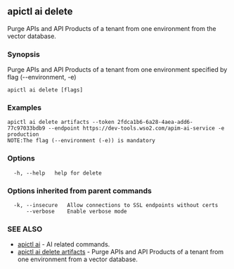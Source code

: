 ## apictl ai delete

Purge APIs and API Products of a tenant from one environment from the vector database.

### Synopsis

Purge APIs and API Products of a tenant from one environment specified by flag (--environment, -e)

```
apictl ai delete [flags]
```

### Examples

```
apictl ai delete artifacts --token 2fdca1b6-6a28-4aea-add6-77c97033bdb9 --endpoint https://dev-tools.wso2.com/apim-ai-service -e production 
NOTE:The flag (--environment (-e)) is mandatory
```

### Options

```
  -h, --help   help for delete
```

### Options inherited from parent commands

```
  -k, --insecure   Allow connections to SSL endpoints without certs
      --verbose    Enable verbose mode
```

### SEE ALSO

* [apictl ai](apictl_ai.md)	 - AI related commands.
* [apictl ai delete artifacts](apictl_ai_delete_artifacts.md)	 - Purge APIs and API Products of a tenant from one environment from a vector database.

